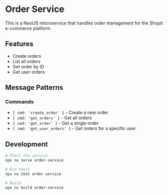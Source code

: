 # Order Service

This is a NestJS microservice that handles order management for the Shopit e-commerce platform.

## Features

- Create orders
- List all orders
- Get order by ID
- Get user orders

## Message Patterns

### Commands
- `{ cmd: 'create_order' }` - Create a new order
- `{ cmd: 'get_orders' }` - Get all orders
- `{ cmd: 'get_order' }` - Get a single order
- `{ cmd: 'get_user_orders' }` - Get orders for a specific user

## Development

```bash
# Start the service
npx nx serve order-service

# Run tests
npx nx test order-service

# Build
npx nx build order-service
```